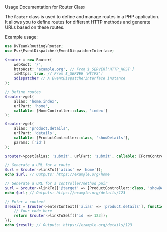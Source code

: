 Usage Documentation for Router Class

The `Router` class is used to define and manage routes in a PHP application.
It allows you to define routes for different HTTP methods and generate URLs based on these routes.

Example usage:

```php
use DvTeam\Routing\Router;
use Psr\EventDispatcher\EventDispatcherInterface;

$router = new Router(
    webRoot: '/',
    httpHost: 'example.org', // From $_SERVER['HTTP_HOST']
    isHttps: true, // From $_SERVER['HTTPS']
    $dispatcher // A EventDispatcherInterface instance
);

// Define routes
$router->get(
    alias: 'home.index',
    urlPart: 'home',
    callable: [HomeController::class, 'index']
);

$router->get(
    alias: 'product.details',
    urlPart: 'details',
    callable: [ProductController::class, 'showDetails'],
    params: ['id']
);

$router->post(alias: 'submit', urlPart: 'submit', callable: [FormController::class, 'submit']);

// Generate a URL for a route
$url = $router->linkTo(['alias' => 'home']);
echo $url; // Outputs: https://example.org/home

// Generate a URL for a controller/method pair
$url = $router->linkTo(['@target' => [ProductController::class, 'showDetails'], 'id' => 123]);
echo $url; // Outputs: https://example.org/details/123

// Enter a context
$result = $router->enterContext(['alias' => 'product.details'], function(Router $router) {
    // Your code here
    return $router->linkToSelf(['id' => 123]);
});
echo $result; // Outputs: https://example.org/details/123
```